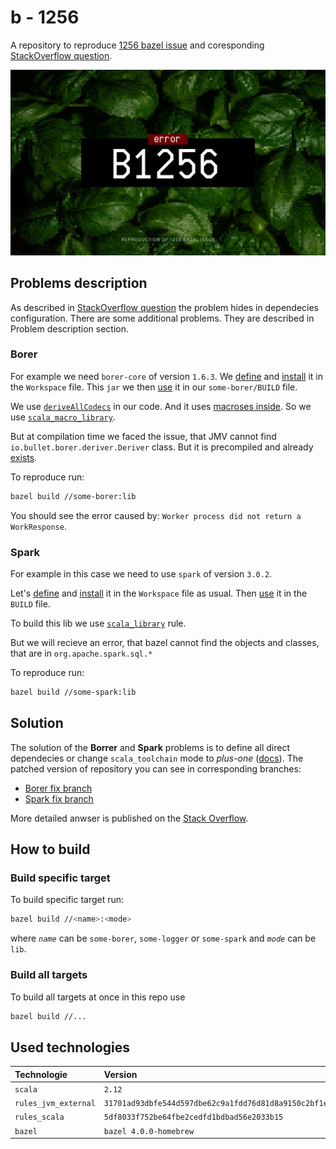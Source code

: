 # b - 1256

A repository to reproduce [1256 bazel issue] and coresponding [StackOverflow question].

![Bazel poster](./public/poster.png)

## Problems description

As described in [StackOverflow question] the problem hides in
dependecies configuration. There are some additional problems.
They are described in Problem description section.

### Borer

For example we need `borer-core` of version `1.6.3`.
We [define][borer-define] and [install][borer-install] it in the `Workspace` file.
This `jar` we then [use][borer-use] it in our `some-borer/BUILD` file.

We use [`deriveAllCodecs`] in our code. And it uses [macroses inside][deriver-macro].
So we use [`scala_macro_library`].

But at compilation time we faced the issue, that JMV cannot find `io.bullet.borer.deriver.Deriver` class. But it is precompiled and already [exists][deriver-exists].

To reproduce run:

```bash
bazel build //some-borer:lib
```

You should see the error caused by: `Worker process did not return a WorkResponse`.

### Spark

For example in this case we need to use `spark` of version `3.0.2`.

Let's [define][spark-define] and [install][spark-install] it in the `Workspace` file as usual. Then [use][spark-use] it in the `BUILD` file.

To build this lib we use [`scala_library`] rule.

But we will recieve an error, that bazel cannot find the objects and classes, that are in `org.apache.spark.sql.*`

To reproduce run:

```bash
bazel build //some-spark:lib
```

## Solution

The solution of the **Borrer** and **Spark** problems is to define all direct dependecies or change `scala_toolchain` mode to *plus-one* ([docs][scala-toolchain]). The patched version of repository you can see in corresponding branches:

- [Borer fix branch](https://github.com/sierikov/b1256/tree/fix/some-borer)
- [Spark fix branch](https://github.com/sierikov/b1256/tree/fix/some-spark)

More detailed anwser is published on the [Stack Overflow][StackOverflow anwser].

## How to build

### Build specific target

To build specific target run:

```bash
bazel build //<name>:<mode>
```

where *`name`* can be `some-borer`, `some-logger` or `some-spark`
and *`mode`* can be `lib`.

### Build all targets

To build all targets at once in this repo use

```bash
bazel build //...
```

## Used technologies

| Technologie            | Version                                                            |
|:-----------------------|:-------------------------------------------------------------------|
| `scala`                | `2.12`                                                             |
| `rules_jvm_external`   | `31701ad93dbfe544d597dbe62c9a1fdd76d81d8a9150c2bf1ecf928ecdf97169` |
| `rules_scala`          | `5df8033f752be64fbe2cedfd1bdbad56e2033b15`                         |
| `bazel`                | `bazel 4.0.0-homebrew`                                             |

[borer-define]: https://github.com/sierikov/b1256/blob/main/WORKSPACE.bazel#L66-L67
[borer-install]: https://github.com/sierikov/b1256/blob/main/WORKSPACE.bazel#L84-85
[borer-use]: https://github.com/sierikov/b1256/blob/main/some-borer/BUILD.bazel#L14-L15
[`deriveAllCodecs`]: https://github.com/sierikov/b1256/blob/main/some-borer/src/main/com/some/borer/Some.scala#L16
[deriver-macro]: https://sirthias.github.io/borer/borer-derivation/faq.html#:~:text=sub-type%20is%20already%20available%20at%20the%20deriveAll...%20macro%20call%20site%20then%20this%20implicit%20will%20be%20used
[deriver-exists]: https://github.com/sirthias/borer/tree/master/derivation/src/main/scala/io/bullet/borer/deriver

[logger-define]: https://github.com/sierikov/b1256/blob/main/WORKSPACE.bazel#L69
[logger-install]: https://github.com/sierikov/b1256/blob/main/WORKSPACE.bazel#L108
[logger-use]: https://github.com/sierikov/b1256/blob/main/some-logger/BUILD.bazel#L14

[spark-define]: https://github.com/sierikov/b1256/blob/main/WORKSPACE.bazel#L71-77
[spark-install]: https://github.com/sierikov/b1256/blob/main/WORKSPACE.bazel#L87
[spark-use]: https://github.com/sierikov/b1256/blob/main/some-spark/BUILD.bazel#L14

[scala-toolchain]: https://github.com/bazelbuild/rules_scala/blob/master/docs/scala_toolchain.md

[1256 bazel issue]: https://github.com/bazelbuild/rules_scala/issues/1256
[StackOverflow question]: https://stackoverflow.com/q/66640581/9038646
[StackOverflow anwser]: https://stackoverflow.com/a/67060474/9038646

[`scala_library`]: https://github.com/bazelbuild/rules_scala/blob/master/docs/scala_library.md
[`scala_macro_library`]: https://github.com/bazelbuild/rules_scala/blob/master/docs/scala_macro_library.md
